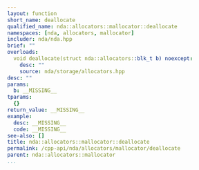 ```yaml
---
layout: function
short_name: deallocate
qualified_name: nda::allocators::mallocator::deallocate
namespaces: [nda, allocators, mallocator]
includer: nda/nda.hpp
brief: ""
overloads:
  void deallocate(struct nda::allocators::blk_t b) noexcept:
    desc: ""
    source: nda/storage/allocators.hpp
desc: ""
params:
  b: __MISSING__
tparams:
  {}
return_value: __MISSING__
example:
  desc: __MISSING__
  code: __MISSING__
see-also: []
title: nda::allocators::mallocator::deallocate
permalink: /cpp-api/nda/allocators/mallocator/deallocate
parent: nda::allocators::mallocator
...
```


